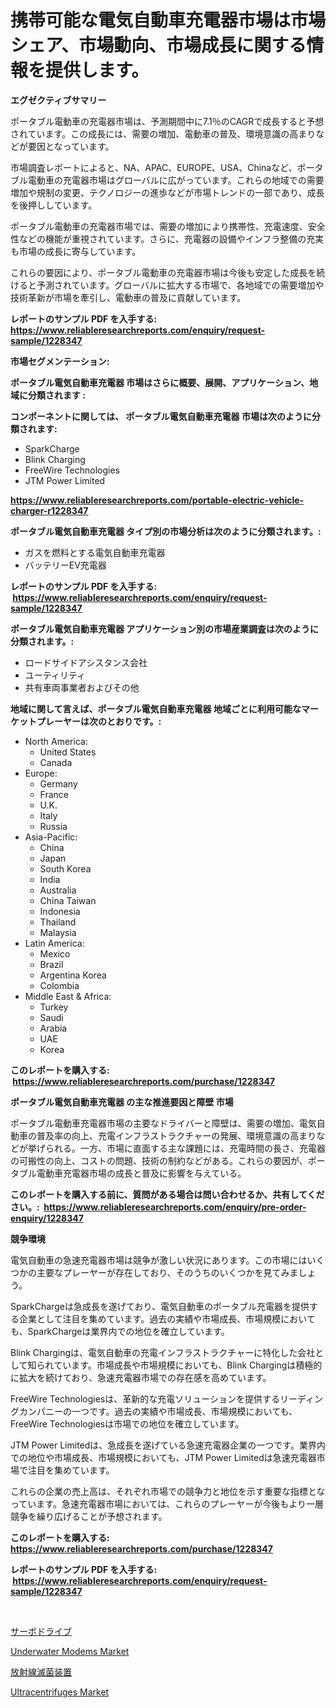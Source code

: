 <p><h1>携帯可能な電気自動車充電器市場は市場シェア、市場動向、市場成長に関する情報を提供します。</h1></p><p><strong>エグゼクティブサマリー</strong></p>
<p><p>ポータブル電動車の充電器市場は、予測期間中に7.1％のCAGRで成長すると予想されています。この成長には、需要の増加、電動車の普及、環境意識の高まりなどが要因となっています。</p><p>市場調査レポートによると、NA、APAC、EUROPE、USA、Chinaなど、ポータブル電動車の充電器市場はグローバルに広がっています。これらの地域での需要増加や規制の変更、テクノロジーの進歩などが市場トレンドの一部であり、成長を後押ししています。</p><p>ポータブル電動車の充電器市場では、需要の増加により携帯性、充電速度、安全性などの機能が重視されています。さらに、充電器の設備やインフラ整備の充実も市場の成長に寄与しています。</p><p>これらの要因により、ポータブル電動車の充電器市場は今後も安定した成長を続けると予測されています。グローバルに拡大する市場で、各地域での需要増加や技術革新が市場を牽引し、電動車の普及に貢献しています。</p></p>
<p><strong>レポートのサンプル PDF を入手する: <a href="https://www.reliableresearchreports.com/enquiry/request-sample/1228347">https://www.reliableresearchreports.com/enquiry/request-sample/1228347</a></strong></p>
<p><strong>市場セグメンテーション:</strong></p>
<p><strong> ポータブル電気自動車充電器 市場はさらに概要、展開、アプリケーション、地域に分類されます :</strong></p>
<p><strong>コンポーネントに関しては、 ポータブル電気自動車充電器 市場は次のように分類されます: &nbsp;</strong></p>
<p><ul><li>SparkCharge</li><li>Blink Charging</li><li>FreeWire Technologies</li><li>JTM Power Limited</li></ul></p>
<p><strong><a href="https://www.reliableresearchreports.com/portable-electric-vehicle-charger-r1228347">https://www.reliableresearchreports.com/portable-electric-vehicle-charger-r1228347</a></strong></p>
<p><strong> ポータブル電気自動車充電器 タイプ別の市場分析は次のように分類されます。:</strong></p>
<p><ul><li>ガスを燃料とする電気自動車充電器</li><li>バッテリーEV充電器</li></ul></p>
<p><strong>レポートのサンプル PDF を入手する: &nbsp;<a href="https://www.reliableresearchreports.com/enquiry/request-sample/1228347">https://www.reliableresearchreports.com/enquiry/request-sample/1228347</a></strong></p>
<p><strong> ポータブル電気自動車充電器 アプリケーション別の市場産業調査は次のように分類されます。:</strong></p>
<p><ul><li>ロードサイドアシスタンス会社</li><li>ユーティリティ</li><li>共有車両事業者およびその他</li></ul></p>
<p><strong>地域に関して言えば、ポータブル電気自動車充電器 地域ごとに利用可能なマーケットプレーヤーは次のとおりです。:</strong></p>
<p><ul>
    <li>
        North America:
        <ul>
            <li>United States</li>
            <li>Canada</li>
        </ul>
    </li>
    <li>
        Europe:
        <ul>
            <li>Germany</li>
            <li>France</li>
            <li>U.K.</li>
            <li>Italy</li>
            <li>Russia</li>
        </ul>
    </li>
    <li>
        Asia-Pacific:
        <ul>
            <li>China</li>
            <li>Japan</li>
            <li>South Korea</li>
            <li>India</li>
            <li>Australia</li>
            <li>China Taiwan</li>
            <li>Indonesia</li>
            <li>Thailand</li>
            <li>Malaysia</li>
        </ul>
    </li>
    <li>
        Latin America:
        <ul>
            <li>Mexico</li>
            <li>Brazil</li>
            <li>Argentina Korea</li>
            <li>Colombia</li>
        </ul>
    </li>
    <li>
        Middle East & Africa:
        <ul>
            <li>Turkey</li>
            <li>Saudi</li>
            <li>Arabia</li>
            <li>UAE</li>
            <li>Korea</li>
        </ul>
    </li>
    </ul></p>
<p><strong>このレポートを購入する: &nbsp;<a href="https://www.reliableresearchreports.com/purchase/1228347">https://www.reliableresearchreports.com/purchase/1228347</a></strong></p>
<p><strong>ポータブル電気自動車充電器 の主な推進要因と障壁 市場</strong></p>
<p><p>ポータブル電動車充電器市場の主要なドライバーと障壁は、需要の増加、電気自動車の普及率の向上、充電インフラストラクチャーの発展、環境意識の高まりなどが挙げられる。一方、市場に直面する主な課題には、充電時間の長さ、充電器の可搬性の向上、コストの問題、技術の制約などがある。これらの要因が、ポータブル電動車充電器市場の成長と普及に影響を与えている。</p></p>
<p><strong>このレポートを購入する前に、質問がある場合は問い合わせるか、共有してください。:&nbsp; <a href="https://www.reliableresearchreports.com/enquiry/pre-order-enquiry/1228347">https://www.reliableresearchreports.com/enquiry/pre-order-enquiry/1228347</a></strong></p>
<p><strong>競争環境</strong></p>
<p><p>電気自動車の急速充電器市場は競争が激しい状況にあります。この市場にはいくつかの主要なプレーヤーが存在しており、そのうちのいくつかを見てみましょう。</p><p>SparkChargeは急成長を遂げており、電気自動車のポータブル充電器を提供する企業として注目を集めています。過去の実績や市場成長、市場規模においても、SparkChargeは業界内での地位を確立しています。</p><p>Blink Chargingは、電気自動車の充電インフラストラクチャーに特化した会社として知られています。市場成長や市場規模においても、Blink Chargingは積極的に拡大を続けており、急速充電器市場での存在感を高めています。</p><p>FreeWire Technologiesは、革新的な充電ソリューションを提供するリーディングカンパニーの一つです。過去の実績や市場成長、市場規模においても、FreeWire Technologiesは市場での地位を確立しています。</p><p>JTM Power Limitedは、急成長を遂げている急速充電器企業の一つです。業界内での地位や市場成長、市場規模においても、JTM Power Limitedは急速充電器市場で注目を集めています。</p><p>これらの企業の売上高は、それぞれ市場での競争力と地位を示す重要な指標となっています。急速充電器市場においては、これらのプレーヤーが今後もより一層競争を繰り広げることが予想されます。</p></p>
<p><strong>このレポートを購入する: &nbsp; <a href="https://www.reliableresearchreports.com/purchase/1228347">https://www.reliableresearchreports.com/purchase/1228347</a></strong></p>
<p><strong>レポートのサンプル PDF を入手する: &nbsp;<a href="https://www.reliableresearchreports.com/enquiry/request-sample/1228347">https://www.reliableresearchreports.com/enquiry/request-sample/1228347</a></strong><strong></strong></p>
<p>&nbsp;</p>
<p><p><a href="https://medium.com/@elmoray21/%E3%82%B5%E3%83%BC%E3%83%9C%E3%83%89%E3%83%A9%E3%82%A4%E3%83%96%E5%B8%82%E5%A0%B4-%E7%A8%AE%E9%A1%9E-%E7%94%A8%E9%80%94-%E5%9C%B0%E7%90%86%E3%81%AB%E3%82%88%E3%82%8B%E5%8C%85%E6%8B%AC%E7%9A%84%E8%A9%95%E4%BE%A1-30309a9f1eef">サーボドライブ</a></p><p><a href="https://github.com/brenzgnarento/Market-Research-Report-List-2/blob/main/underwater-modems-market.md">Underwater Modems Market</a></p><p><a href="https://medium.com/@diegomoen2016/%E6%94%BE%E5%B0%84%E7%B7%9A%E6%BB%85%E8%8F%8C%E8%A3%85%E7%BD%AE%E3%81%AE%E5%B8%82%E5%A0%B4%E3%81%AF-%E5%B8%82%E5%A0%B4%E3%82%B7%E3%82%A7%E3%82%A2-%E3%82%B5%E3%82%A4%E3%82%BA-2031%E5%B9%B4%E3%81%BE%E3%81%A7%E3%81%AE%E4%BA%88%E6%B8%AC%E3%81%AB%E7%84%A6%E7%82%B9%E3%82%92%E5%BD%93%E3%81%A6%E3%81%A6%E3%81%84%E3%81%BE%E3%81%99-8a2dd40740c4">放射線滅菌装置</a></p><p><a href="https://github.com/jerrycopelandthomaswsqd8q/Market-Research-Report-List-2/blob/main/ultracentrifuges-market.md">Ultracentrifuges Market</a></p></p>